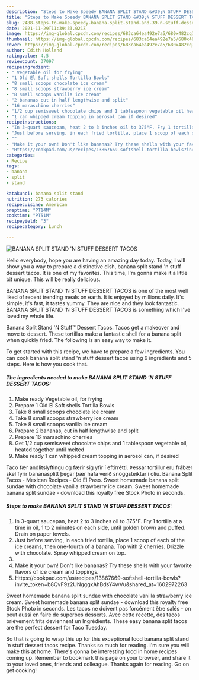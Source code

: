 ```yaml
---
description: "Steps to Make Speedy BANANA SPLIT STAND &#39;N STUFF DESSERT TACOS"
title: "Steps to Make Speedy BANANA SPLIT STAND &#39;N STUFF DESSERT TACOS"
slug: 2488-steps-to-make-speedy-banana-split-stand-and-39-n-stuff-dessert-tacos
date: 2021-11-29T11:39:33.021Z
image: https://img-global.cpcdn.com/recipes/683ca64ea492e7a5/680x482cq70/banana-split-stand-n-stuff-dessert-tacos-recipe-main-photo.jpg
thumbnail: https://img-global.cpcdn.com/recipes/683ca64ea492e7a5/680x482cq70/banana-split-stand-n-stuff-dessert-tacos-recipe-main-photo.jpg
cover: https://img-global.cpcdn.com/recipes/683ca64ea492e7a5/680x482cq70/banana-split-stand-n-stuff-dessert-tacos-recipe-main-photo.jpg
author: Edith Holland
ratingvalue: 4.5
reviewcount: 37097
recipeingredient:
- " Vegetable oil for frying"
- "1 Old El Soft shells Tortilla Bowls"
- "8 small scoops chocolate ice cream"
- "8 small scoops strawberry ice cream"
- "8 small scoops vanilla ice cream"
- "2 bananas cut in half lengthwise and split"
- "16 maraschino cherries"
- "1/2 cup semisweet chocolate chips and 1 tablespoon vegetable oil heated together until melted"
- "1 can whipped cream topping in aerosol can if desired"
recipeinstructions:
- "In 3-quart saucepan, heat 2 to 3 inches oil to 375°F. Fry 1 tortilla at a time in oil, 1 to 2 minutes on each side, until golden brown and puffed. Drain on paper towels."
- "Just before serving, in each fried tortilla, place 1 scoop of each of the ice creams, then one-fourth of a banana. Top with 2 cherries. Drizzle with chocolate. Spray whipped cream on top."
- ""
- "Make it your own! Don't like bananas? Try these shells with your favorite flavors of ice cream and toppings."
- "Https://cookpad.com/us/recipes/13867669-softshell-tortilla-bowls?invite_token=b8QvF9z2UNgggxAhBdsY4wVu&shared_at=1602972263"
categories:
- Recipe
tags:
- banana
- split
- stand

katakunci: banana split stand 
nutrition: 273 calories
recipecuisine: American
preptime: "PT14M"
cooktime: "PT51M"
recipeyield: "3"
recipecategory: Lunch

---
```



![BANANA SPLIT STAND 'N STUFF DESSERT TACOS](https://img-global.cpcdn.com/recipes/683ca64ea492e7a5/680x482cq70/banana-split-stand-n-stuff-dessert-tacos-recipe-main-photo.jpg)

Hello everybody, hope you are having an amazing day today. Today, I will show you a way to prepare a distinctive dish, banana split stand 'n stuff dessert tacos. It is one of my favorites. This time, I'm gonna make it a little bit unique. This will be really delicious.

BANANA SPLIT STAND 'N STUFF DESSERT TACOS is one of the most well liked of recent trending meals on earth. It is enjoyed by millions daily. It's simple, it's fast, it tastes yummy. They are nice and they look fantastic. BANANA SPLIT STAND 'N STUFF DESSERT TACOS is something which I've loved my whole life.

Banana Split Stand 'N Stuff™ Dessert Tacos. Tacos get a makeover and move to dessert. These tortillas make a fantastic shell for a banana split when quickly fried. The following is an easy way to make it.


To get started with this recipe, we have to prepare a few ingredients. You can cook banana split stand 'n stuff dessert tacos using 9 ingredients and 5 steps. Here is how you cook that.

<!--inarticleads1-->

##### The ingredients needed to make BANANA SPLIT STAND 'N STUFF DESSERT TACOS:

1. Make ready  Vegetable oil, for frying
1. Prepare 1 Old El Soft shells Tortilla Bowls
1. Take 8 small scoops chocolate ice cream
1. Take 8 small scoops strawberry ice cream
1. Take 8 small scoops vanilla ice cream
1. Prepare 2 bananas, cut in half lengthwise and split
1. Prepare 16 maraschino cherries
1. Get 1/2 cup semisweet chocolate chips and 1 tablespoon vegetable oil, heated together until melted
1. Make ready 1 can whipped cream topping in aerosol can, if desired


Taco fær andlitslyftingu og færir sig yfir í eftirrétti. Þessar tortillur eru frábær skel fyrir bananasplitt þegar þær hafa verið snöggsteiktar í olíu. Banana Split Tacos - Mexican Recipes - Old El Paso. Sweet homemade banana split sundae with chocolate vanilla strawberry ice cream. Sweet homemade banana split sundae - download this royalty free Stock Photo in seconds. 

<!--inarticleads2-->

##### Steps to make BANANA SPLIT STAND 'N STUFF DESSERT TACOS:

1. In 3-quart saucepan, heat 2 to 3 inches oil to 375°F. Fry 1 tortilla at a time in oil, 1 to 2 minutes on each side, until golden brown and puffed. Drain on paper towels.
1. Just before serving, in each fried tortilla, place 1 scoop of each of the ice creams, then one-fourth of a banana. Top with 2 cherries. Drizzle with chocolate. Spray whipped cream on top.
1. 
1. Make it your own! Don't like bananas? Try these shells with your favorite flavors of ice cream and toppings.
1. Https://cookpad.com/us/recipes/13867669-softshell-tortilla-bowls?invite_token=b8QvF9z2UNgggxAhBdsY4wVu&shared_at=1602972263


Sweet homemade banana split sundae with chocolate vanilla strawberry ice cream. Sweet homemade banana split sundae - download this royalty free Stock Photo in seconds. Les tacos ne doivent pas forcément être salés - on peut aussi en faire de superbes desserts. Avec cette recette, des tacos brièvement frits deviennent un Ingrédients. These easy banana split tacos are the perfect dessert for Taco Tuesday. 

So that is going to wrap this up for this exceptional food banana split stand 'n stuff dessert tacos recipe. Thanks so much for reading. I'm sure you will make this at home. There's gonna be interesting food in home recipes coming up. Remember to bookmark this page on your browser, and share it to your loved ones, friends and colleague. Thanks again for reading. Go on get cooking!
